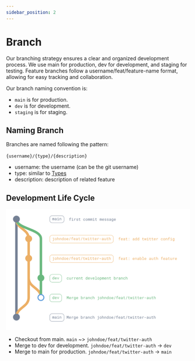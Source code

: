```yaml
---
sidebar_position: 2
---
```


# Branch

Our branching strategy ensures a clear and organized development process. We use main for production, dev for development, and staging for testing. Feature branches follow a username/feat/feature-name format, allowing for easy tracking and collaboration.

Our branch naming convention is:

-   `main` is for production.
-   `dev` is for development.
-   `staging` is for staging.

## Naming Branch

Branches are named following the pattern:

`{username}/{type}/{description}`

-   username: the username (can be the git username)
-   type: similar to [Types](/docs/convention-git/commit#types)
-   description: description of related feature

## Development Life Cycle

![Git Graph](./img/branch.png)

-   Checkout from main. `main` ~> `johndoe/feat/twitter-auth`
-   Merge to dev for development. `johndoe/feat/twitter-auth` -> `dev`
-   Merge to main for production. `johndoe/feat/twitter-auth` -> `main`
